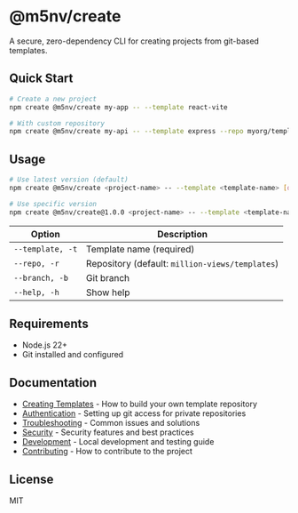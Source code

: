 # @m5nv/create

A secure, zero-dependency CLI for creating projects from git-based templates.

## Quick Start

```bash
# Create a new project
npm create @m5nv/create my-app -- --template react-vite

# With custom repository
npm create @m5nv/create my-api -- --template express --repo myorg/templates
```

## Usage

```bash
# Use latest version (default)
npm create @m5nv/create <project-name> -- --template <template-name> [options]

# Use specific version
npm create @m5nv/create@1.0.0 <project-name> -- --template <template-name> [options]
```

| Option           | Description                                     |
| ---------------- | ----------------------------------------------- |
| `--template, -t` | Template name (required)                        |
| `--repo, -r`     | Repository (default: `million-views/templates`) |
| `--branch, -b`   | Git branch                                      |
| `--help, -h`     | Show help                                       |

## Requirements

- Node.js 22+
- Git installed and configured

## Documentation

- [Creating Templates](docs/creating-templates.md) - How to build your own template repository
- [Authentication](docs/authentication.md) - Setting up git access for private repositories
- [Troubleshooting](docs/troubleshooting.md) - Common issues and solutions
- [Security](docs/security.md) - Security features and best practices
- [Development](docs/development.md) - Local development and testing guide
- [Contributing](CONTRIBUTING.md) - How to contribute to the project

## License

MIT
